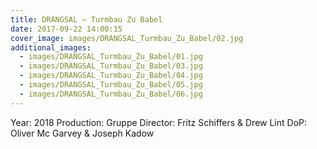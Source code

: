 ```yaml
---
title: DRANGSAL — Turmbau Zu Babel
date: 2017-09-22 14:00:15
cover_image: images/DRANGSAL_Turmbau_Zu_Babel/02.jpg
additional_images:
  - images/DRANGSAL_Turmbau_Zu_Babel/01.jpg
  - images/DRANGSAL_Turmbau_Zu_Babel/03.jpg
  - images/DRANGSAL_Turmbau_Zu_Babel/04.jpg
  - images/DRANGSAL_Turmbau_Zu_Babel/05.jpg
  - images/DRANGSAL_Turmbau_Zu_Babel/06.jpg
---
```


Year: 2018
Production: Gruppe
Director: Fritz Schiffers & Drew Lint
DoP: Oliver Mc Garvey & Joseph Kadow
